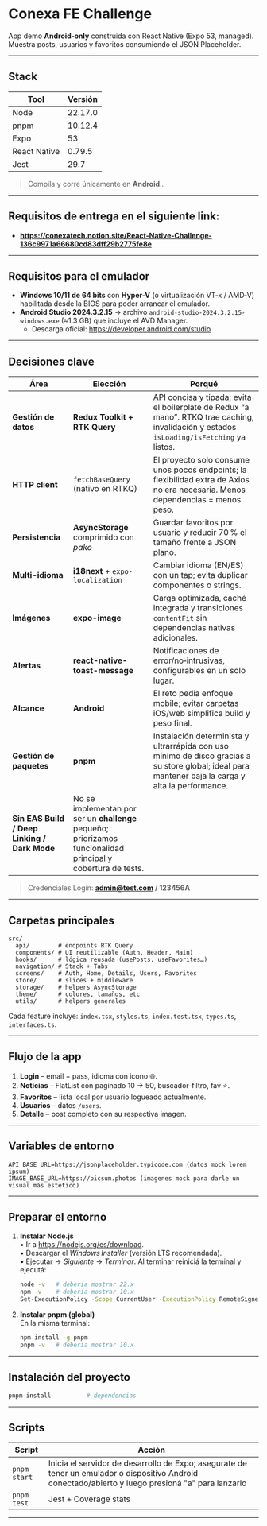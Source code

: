 # Conexa FE Challenge

App demo **Android‑only** construida con React Native (Expo 53, managed). Muestra posts, usuarios y favoritos consumiendo el JSON Placeholder.

---

## Stack

| Tool         | Versión |
| ------------ | ------- |
| Node         | 22.17.0 |
| pnpm         | 10.12.4 |
| Expo         | 53      |
| React Native | 0.79.5  |
| Jest         | 29.7    |

> Compila y corre únicamente en **Android**..

---

## Requisitos de entrega en el siguiente link:

- **https://conexatech.notion.site/React-Native-Challenge-136c9971a66680cd83dff29b2775fe8e**

---

## Requisitos para el emulador

- **Windows 10/11 de 64 bits** con **Hyper-V** (o virtualización VT‑x / AMD‑V) habilitada desde la BIOS para poder arrancar el emulador.
- **Android Studio 2024.3.2.15** → archivo `android-studio-2024.3.2.15-windows.exe` (≈1.3 GB) que incluye el AVD Manager.
  - Descarga oficial: <https://developer.android.com/studio>

---

## Decisiones clave

| Área                                         | Elección                                                                                                      | Porqué                                                                                                                                              |
| -------------------------------------------- | ------------------------------------------------------------------------------------------------------------- | --------------------------------------------------------------------------------------------------------------------------------------------------- |
| **Gestión de datos**                         | **Redux Toolkit + RTK Query**                                                                                 | API concisa y tipada; evita el boilerplate de Redux “a mano”. RTKQ trae caching, invalidación y estados `isLoading/isFetching` ya listos.           |
| **HTTP client**                              | `fetchBaseQuery` (nativo en RTKQ)                                                                             | El proyecto solo consume unos pocos endpoints; la flexibilidad extra de Axios no era necesaria. Menos dependencias = menos peso.                    |
| **Persistencia**                             | **AsyncStorage** comprimido con _pako_                                                                        | Guardar favoritos por usuario y reducir 70 % el tamaño frente a JSON plano.                                                                         |
| **Multi-idioma**                             | **i18next** + `expo-localization`                                                                             | Cambiar idioma (EN/ES) con un tap; evita duplicar componentes o strings.                                                                            |
| **Imágenes**                                 | **expo-image**                                                                                                | Carga optimizada, caché integrada y transiciones `contentFit` sin dependencias nativas adicionales.                                                 |
| **Alertas**                                  | **react-native-toast-message**                                                                                | Notificaciones de error/no‑intrusivas, configurables en un solo lugar.                                                                              |
| **Alcance**                                  | **Android**                                                                                                   | El reto pedía enfoque mobile; evitar carpetas iOS/web simplifica build y peso final.                                                                |
| **Gestión de paquetes**                      | **pnpm**                                                                                                      | Instalación determinista y ultrarrápida con uso mínimo de disco gracias a su store global; ideal para mantener baja la carga y alta la performance. |
| **Sin EAS Build / Deep Linking / Dark Mode** | No se implementan por ser un **challenge** pequeño; priorizamos funcionalidad principal y cobertura de tests. |                                                                                                                                                     |

> Credenciales Login: **admin@test.com / 123456A**

---

## Carpetas principales

```
src/
  api/        # endpoints RTK Query
  components/ # UI reutilizable (Auth, Header, Main)
  hooks/      # lógica reusada (usePosts, useFavorites…)
  navigation/ # Stack + Tabs
  screens/    # Auth, Home, Details, Users, Favorites
  store/      # slices + middleware
  storage/    # helpers AsyncStorage
  theme/      # colores, tamaños, etc
  utils/      # helpers generales
```

Cada feature incluye: `index.tsx`, `styles.ts`, `index.test.tsx`, `types.ts`, `interfaces.ts`.

---

## Flujo de la app

1. **Login** – email + pass, idioma con icono 🌐.
2. **Noticias** – FlatList con paginado 10 → 50, buscador-filtro, fav ⭐.
3. **Favoritos** – lista local por usuario logueado actualmente.
4. **Usuarios** – datos `/users`.
5. **Detalle** – post completo con su respectiva imagen.

---

## Variables de entorno

```env
API_BASE_URL=https://jsonplaceholder.typicode.com (datos mock lorem ipsum)
IMAGE_BASE_URL=https://picsum.photos (imagenes mock para darle un visual más estetico)
```

---

## Preparar el entorno

1. **Instalar Node.js**  
   • Ir a <https://nodejs.org/es/download>.  
   • Descargar el _Windows Installer_ (versión LTS recomendada).  
   • Ejecutar → _Siguiente_ → _Terminar_. Al terminar reiniciá la terminal y ejecutá:

   ```bash
   node -v   # debería mostrar 22.x
   npm -v    # debería mostrar 10.x
   Set-ExecutionPolicy -Scope CurrentUser -ExecutionPolicy RemoteSigned (para habilitar la ejecución de scripts y que npm -v funcione)
   ```

2. **Instalar pnpm (global)**  
   En la misma terminal:

   ```bash
   npm install -g pnpm
   pnpm -v   # debería mostrar 10.x
   ```

---

## Instalación del proyecto

```bash
pnpm install          # dependencias
```

---

## Scripts

| Script       | Acción                                                                                                                                              |
| ------------ | --------------------------------------------------------------------------------------------------------------------------------------------------- |
| `pnpm start` | Inicia el servidor de desarrollo de Expo; asegurate de tener un emulador o dispositivo Android conectado/abierto y luego presioná "a" para lanzarlo |
| `pnpm test`  | Jest + Coverage stats                                                                                                                               |

---
